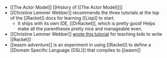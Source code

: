 - [[The Actor Model]] [[History of [[The Actor Model]]]]
- [[Christine Lemmer Webber]] recommends the three tutorials at the top of the [[Racket]] docs for learning [[Lisp]] to start.
    - It ships with its own IDE, [[DrRacket]], which is pretty good! Helps make all the parentheses pretty nice and manageable even.
- [[Christine Lemmer Webber]] [wrote this tutorial](https://dustycloud.org/misc/digital-humanities/Snowman.html) for teaching kids to write [[Racket]]
- [[wasm-adventure]] is an experiment in using [[Racket]] to define a [[Domain Specific Language (DSL)]] that compiles to [[wasm]]
